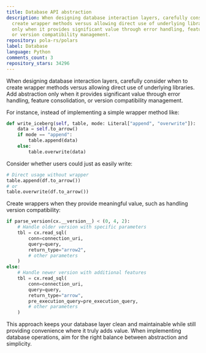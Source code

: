 ```yaml
---
title: Database API abstraction
description: When designing database interaction layers, carefully consider when to
  create wrapper methods versus allowing direct use of underlying libraries. Add abstraction
  only when it provides significant value through error handling, feature consolidation,
  or version compatibility management.
repository: pola-rs/polars
label: Database
language: Python
comments_count: 3
repository_stars: 34296
---
```


When designing database interaction layers, carefully consider when to create wrapper methods versus allowing direct use of underlying libraries. Add abstraction only when it provides significant value through error handling, feature consolidation, or version compatibility management.

For instance, instead of implementing a simple wrapper method like:

```python
def write_iceberg(self, table, mode: Literal["append", "overwrite"]):
    data = self.to_arrow()
    if mode == "append":
        table.append(data)
    else:
        table.overwrite(data)
```

Consider whether users could just as easily write:
```python
# Direct usage without wrapper
table.append(df.to_arrow())
# or
table.overwrite(df.to_arrow())
```

Create wrappers when they provide meaningful value, such as handling version compatibility:

```python
if parse_version(cx.__version__) < (0, 4, 2):
    # Handle older version with specific parameters
    tbl = cx.read_sql(
        conn=connection_uri,
        query=query,
        return_type="arrow2",
        # other parameters
    )
else:
    # Handle newer version with additional features
    tbl = cx.read_sql(
        conn=connection_uri,
        query=query,
        return_type="arrow",
        pre_execution_query=pre_execution_query,
        # other parameters
    )
```

This approach keeps your database layer clean and maintainable while still providing convenience where it truly adds value. When implementing database operations, aim for the right balance between abstraction and simplicity.